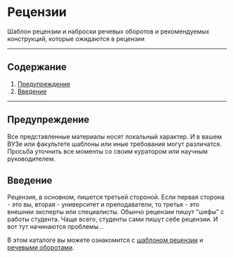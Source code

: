 # Рецензии
Шаблон рецензии и наброски речевых оборотов и рекомендуемых конструкций, которые ожидаются в рецензии

----------
## Содержание
1. [Предупреждение](#Предупреждение)
2. [Введение](#Введение)

-------
## Предупреждение
Все представленные материалы носят локальный характер. И в вашем ВУЗе или факультете шаблоны или иные требования могут различатся. Просьба уточнить все моменты со своим куратором или научным руководителем. 

## Введение
Рецензия, в основном, пишется третьей стороной.
Если первая сторона - это вы, вторая - университет и преподаватели, то третья - это внешнии эксперты или специалисты. Обынчо рецензии пишут "шефы" с работы студента.
Чаще всего, студенты сами пишут себе рецензии. И вот тут начинаются проблемы...

В этом каталоге вы можете ознакомится с [шаблоном рецензии](Шаблон%20рецензии.docx) и [речевыми оборотами](Речевые%20обороты%20рецензии.pdf).

